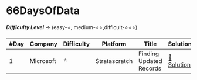 # 66DaysOfData

***Difficulty Level*** -> (easy-⭐, medium-⭐⭐,difficult-⭐⭐⭐)


| #Day | Company | Difficulty | Platform | Title | Solution |
| ---- | ------- | ---------- | -------- | ----- | -------- |
| 1 | Microsoft | ⭐ | Stratascratch | Finding Updated Records | [📄 Solution](https://github.com/madhuri-15/66DaysOfData/tree/main/%2301) |
